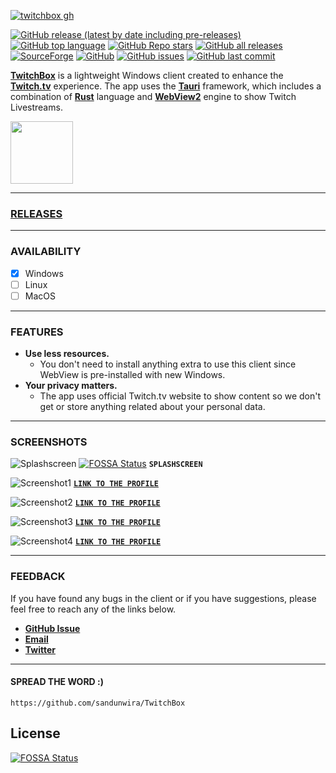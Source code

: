 [![twitchbox gh](https://user-images.githubusercontent.com/79461263/232226503-3049cb81-e2e5-491c-ae5f-7d1199576fef.png)](https://github.com/sandunwira/TwitchBox)


[![GitHub release (latest by date including pre-releases)](https://img.shields.io/github/v/release/sandunwira/TwitchBox?include_prereleases&style=for-the-badge)](https://github.com/sandunwira/TwitchBox/releases/latest)
[![GitHub top language](https://img.shields.io/github/languages/top/sandunwira/TwitchBox?style=for-the-badge)](https://github.com/sandunwira/TwitchBox)
[![GitHub Repo stars](https://img.shields.io/github/stars/sandunwira/TwitchBox?style=for-the-badge)](https://github.com/sandunwira/TwitchBox/stargazers)
[![GitHub all releases](https://img.shields.io/github/downloads/sandunwira/TwitchBox/total?style=for-the-badge)](https://github.com/sandunwira/TwitchBox/releases)
[![SourceForge](https://img.shields.io/sourceforge/dt/twitchbox.svg?style=for-the-badge)](https://sourceforge.net/projects/twitchbox/files)
[![GitHub](https://img.shields.io/github/license/sandunwira/TwitchBox?style=for-the-badge)](https://github.com/sandunwira/TwitchBox/blob/main/LICENSE)
[![GitHub issues](https://img.shields.io/github/issues-raw/sandunwira/TwitchBox?style=for-the-badge)](https://github.com/sandunwira/TwitchBox/issues)
[![GitHub last commit](https://img.shields.io/github/last-commit/sandunwira/TwitchBox?style=for-the-badge)](https://github.com/sandunwira/TwitchBox/commit/main)


**[TwitchBox](https://twitchbox.repl.co)** is a lightweight Windows client created to enhance the **[Twitch.tv](https://twitch.tv)** experience. The app uses the **[Tauri](https://tauri.app)** framework, which includes a combination of **[Rust](https://rust-lang.org)** language and **[WebView2](https://learn.microsoft.com/en-us/microsoft-edge/webview2)** engine to show Twitch Livestreams.


<a href="https://sourceforge.net/p/twitchbox" target="_blank">
  <img src="https://sourceforge.net/cdn/syndication/badge_img/3612009/oss-users-love-us-white" width="100px">
</a>

<hr>


### [RELEASES](https://github.com/sandunwira/TwitchBox/releases)

<hr>


### AVAILABILITY
- [x] Windows
- [ ] Linux
- [ ] MacOS

<hr>


### FEATURES

- **Use less resources.**
  - You don't need to install anything extra to use this client since WebView is pre-installed with new Windows.
- **Your privacy matters.**
  - The app uses official Twitch.tv website to show content so we don't get or store anything related about your personal data.

<hr>


### SCREENSHOTS

![Splashscreen](https://user-images.githubusercontent.com/79461263/232255621-d91b5f13-4d8a-4c3f-ba3f-69494ce364ce.png)
[![FOSSA Status](https://app.fossa.com/api/projects/git%2Bgithub.com%2Fsandunwira%2FTwitchBox.svg?type=shield)](https://app.fossa.com/projects/git%2Bgithub.com%2Fsandunwira%2FTwitchBox?ref=badge_shield)
**`SPLASHSCREEN`**

![Screenshot1](https://user-images.githubusercontent.com/79461263/232255637-bed0648a-c4b5-44f9-8dc4-bb7b59b897c1.png)
[**`LINK TO THE PROFILE`**](https://twitch.tv/xqc)

![Screenshot2](https://user-images.githubusercontent.com/79461263/232255657-ff77edda-b187-4467-a346-3041b0043b11.png)
[**`LINK TO THE PROFILE`**](https://twitch.tv/shroud)

![Screenshot3](https://user-images.githubusercontent.com/79461263/232255668-4ead1c06-bb9f-46ef-a91b-f20aecfe9baf.png)
[**`LINK TO THE PROFILE`**](https://twitch.tv/the8bitdrummer)

![Screenshot4](https://user-images.githubusercontent.com/79461263/232255693-36fe2cbe-a342-4707-b2de-4970e24c2b86.png)
[**`LINK TO THE PROFILE`**](https://twitch.tv/bobross)

<hr>


### FEEDBACK
If you have found any bugs in the client or if you have suggestions, please feel free to reach any of the links below.
- [**GitHub Issue**](https://github.com/sandunwira/TwitchBox/issues)
- [**Email**](mailto:teamtwitchbox@gmail.com)
- [**Twitter**](https://twitter.com/sandunwira)

<hr>


#### SPREAD THE WORD :)

```
https://github.com/sandunwira/TwitchBox
```


## License
[![FOSSA Status](https://app.fossa.com/api/projects/git%2Bgithub.com%2Fsandunwira%2FTwitchBox.svg?type=large)](https://app.fossa.com/projects/git%2Bgithub.com%2Fsandunwira%2FTwitchBox?ref=badge_large)